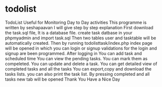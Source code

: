 # todolist
TodoList Useful for Monitoring Day to Day activities
This programme is written by seshapaavan
I will give step by step explanation 
First download the task.sql file, It is a database file.
create task datbase in your phpmyadmin and import task.sql 
Then two tables user and tasktable will be automatically created.
Then by running todolisttask/index.php 
index page will be opened in which you can login or signup
validations for the login and signup are been programmed.
After logging in 
You can add task and scheduled time
You can view the pending tasks.
You can mark them as compeleted.
You can update and delete a task.
You can get detailed view of completed tasks and all the tasks 
You can export,copy and download the tasks lists.
you can also print the task list.
By pressing completed and all tasks new tab will be opened 
Thank You
Have a Nice Day
